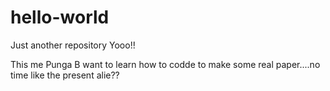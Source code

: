 # hello-world
Just another repository
Yooo!!

This me Punga B want to learn how to codde to make some real paper....no time like the present alie??
